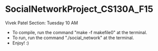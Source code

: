 # SocialNetworkProject_CS130A_F15

Vivek Patel
Section: Tuesday 10 AM

* To compile, run the command "make -f makefile0" at the terminal.
* To run, run the command "./social_network" at the terminal.
* Enjoy! :) 